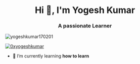 <h1 align="center">Hi 👋, I'm Yogesh Kumar</h1>
<h3 align="center">A passionate Learner</h3>

<p align="left"> <img src="https://komarev.com/ghpvc/?username=yogeshkumar170201&label=Profile%20views&color=0e75b6&style=flat" alt="yogeshkumar170201" /> </p>

<p align="left"> <a href="https://twitter.com/0xyogeshkumar" target="blank"><img src="https://img.shields.io/twitter/follow/0xyogeshkumar?logo=twitter&style=for-the-badge" alt="0xyogeshkumar" /></a> </p>

- 🌱 I’m currently learning **how to learn**

